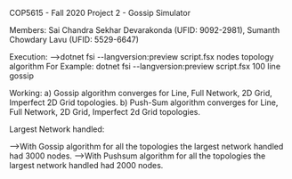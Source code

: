 COP5615 - Fall 2020
Project 2 - Gossip Simulator

Members: Sai Chandra Sekhar Devarakonda (UFID: 9092-2981), Sumanth Chowdary Lavu (UFID: 5529-6647)

Execution:
-->dotnet fsi --langversion:preview script.fsx nodes topology algorithm
For Example: dotnet fsi --langversion:preview script.fsx 100 line gossip

Working: a) Gossip algorithm converges for Line, Full Network, 2D Grid, Imperfect 2D Grid topologies.
	 b) Push-Sum algorithm converges for Line, Full Network, 2D Grid, Imperfect 2d Grid topologies.

Largest Network handled:

-->With Gossip algorithm for all the topologies the largest network handled had 3000 nodes.
-->With Pushsum algorithm for all the topologies the largest network handled had 2000 nodes.
